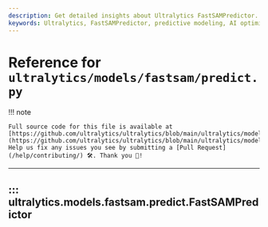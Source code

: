 ```yaml
---
description: Get detailed insights about Ultralytics FastSAMPredictor. Learn to predict and optimize your AI models with our properly documented guidelines.
keywords: Ultralytics, FastSAMPredictor, predictive modeling, AI optimization, machine learning, deep learning, Ultralytics documentation
---
```


# Reference for `ultralytics/models/fastsam/predict.py`

!!! note

    Full source code for this file is available at [https://github.com/ultralytics/ultralytics/blob/main/ultralytics/models/fastsam/predict.py](https://github.com/ultralytics/ultralytics/blob/main/ultralytics/models/fastsam/predict.py). Help us fix any issues you see by submitting a [Pull Request](/help/contributing/) 🛠️. Thank you 🙏!

---
## ::: ultralytics.models.fastsam.predict.FastSAMPredictor
<br><br>
